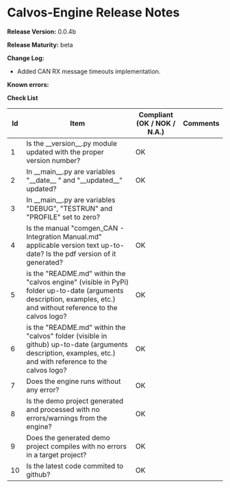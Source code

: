 # Calvos-Engine Release Notes

**Release Version:** 0.0.4b

**Release Maturity:** beta

**Change Log:**

- Added CAN RX message timeouts implementation.

**Known errors:**

**Check List**

| Id   | Item                                                         | Compliant (OK / NOK / N.A.) | Comments |
| ---- | ------------------------------------------------------------ | --------------------------- | -------- |
| 1    | Is the \_\_version\_\_.py module updated with the proper version number? | OK                          |          |
| 2    | In \_\_main\_\_.py are variables "\_\_date\_\_ " and "\_\_updated\_\_" updated? | OK                          |          |
| 3    | In \_\_main\_\_.py are variables "DEBUG", "TESTRUN" and "PROFILE" set to zero? |                             |          |
| 4    | Is the manual "comgen_CAN - Integration Manual.md" applicable version text up-to-date? Is the pdf version of it generated? | OK                          |          |
| 5    | is the "README.md" within the "calvos engine" (visible in PyPi) folder up-to-date (arguments description, examples, etc.) and without reference to the calvos logo? | OK                          |          |
| 6    | is the "README.md" within the "calvos" folder (visible in github) up-to-date (arguments description, examples, etc.) and with reference to the calvos logo? | OK                          |          |
| 7    | Does the engine runs without any error?                      | OK                          |          |
| 8    | Is the demo project generated and processed with no errors/warnings from the engine? | OK                          |          |
| 9    | Does the generated demo project compiles with no errors in a target project? | OK                          |          |
| 10   | Is the latest code commited to github?                       | OK                          |          |

